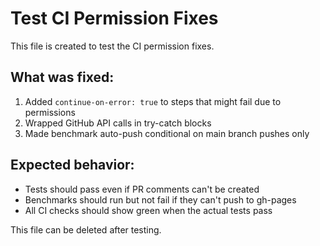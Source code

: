 # Test CI Permission Fixes

This file is created to test the CI permission fixes.

## What was fixed:
1. Added `continue-on-error: true` to steps that might fail due to permissions
2. Wrapped GitHub API calls in try-catch blocks
3. Made benchmark auto-push conditional on main branch pushes only

## Expected behavior:
- Tests should pass even if PR comments can't be created
- Benchmarks should run but not fail if they can't push to gh-pages
- All CI checks should show green when the actual tests pass

This file can be deleted after testing.